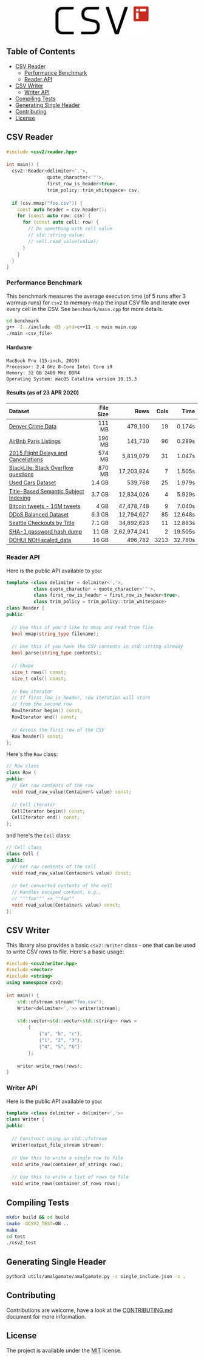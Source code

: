 <p align="center">
  <img height="75" src="img/logo.png" alt="csv2"/>
</p>

## Table of Contents

*    [CSV Reader](#csv-reader)
     *    [Performance Benchmark](#performance-benchmark)
     *    [Reader API](#reader-api)
*    [CSV Writer](#csv-writer)
     *    [Writer API](#writer-api)
*    [Compiling Tests](#compiling-tests)
*    [Generating Single Header](#generating-single-header)
*    [Contributing](#contributing)
*    [License](#license)

## CSV Reader

```cpp
#include <csv2/reader.hpp>

int main() {
  csv2::Reader<delimiter<','>, 
               quote_character<'"'>, 
               first_row_is_header<true>,
               trim_policy::trim_whitespace> csv;
               
  if (csv.mmap("foo.csv")) {
    const auto header = csv.header();
    for (const auto row: csv) {
      for (const auto cell: row) {
        // Do something with cell value
        // std::string value;
        // cell.read_value(value);
      }
    }
  }
}
```

### Performance Benchmark

This benchmark measures the average execution time (of 5 runs after 3 warmup runs) for `csv2` to memory-map the input CSV file and iterate over every cell in the CSV. See `benchmark/main.cpp` for more details.

```bash
cd benchmark
g++ -I../include -O3 -std=c++11 -o main main.cpp
./main <csv_file>
```

#### Hardware 

```
MacBook Pro (15-inch, 2019)
Processor: 2.4 GHz 8-Core Intel Core i9
Memory: 32 GB 2400 MHz DDR4
Operating System: macOS Catalina version 10.15.3
```

#### Results (as of 23 APR 2020)

| Dataset | File Size | Rows | Cols | Time |
|:---     |       ---:|  ---:|  ---:|  ---:|
| [Denver Crime Data](https://www.kaggle.com/paultimothymooney/denver-crime-data) | 111 MB | 479,100 | 19 | 0.174s |
| [AirBnb Paris Listings](https://www.kaggle.com/juliatb/airbnb-paris) | 196 MB | 141,730 | 96 | 0.289s |
| [2015 Flight Delays and Cancellations](https://www.kaggle.com/usdot/flight-delays) | 574 MB | 5,819,079 | 31 | 1.047s |
| [StackLite: Stack Overflow questions](https://www.kaggle.com/stackoverflow/stacklite) | 870 MB | 17,203,824 | 7 | 1.505s |
| [Used Cars Dataset](https://www.kaggle.com/austinreese/craigslist-carstrucks-data) | 1.4 GB | 539,768 | 25 | 1.979s |
| [Title-Based Semantic Subject Indexing](https://www.kaggle.com/hsrobo/titlebased-semantic-subject-indexing) | 3.7 GB | 12,834,026 | 4 | 5.929s|
| [Bitcoin tweets - 16M tweets](https://www.kaggle.com/alaix14/bitcoin-tweets-20160101-to-20190329) | 4 GB | 47,478,748 | 9 | 7.040s |
| [DDoS Balanced Dataset](https://www.kaggle.com/devendra416/ddos-datasets) | 6.3 GB | 12,794,627 | 85 | 12.648s |
| [Seattle Checkouts by Title](https://www.kaggle.com/city-of-seattle/seattle-checkouts-by-title) | 7.1 GB | 34,892,623 | 11 | 12.883s |
| [SHA-1 password hash dump](https://www.kaggle.com/urvishramaiya/have-i-been-pwnd) | 11 GB | 2,62,974,241 | 2 | 19.505s |
| [DOHUI NOH scaled_data](https://www.kaggle.com/seaa0612/scaled-data) | 16 GB | 496,782 | 3213 | 32.780s |

### Reader API

Here is the public API available to you:

```cpp
template <class delimiter = delimiter<','>, 
          class quote_character = quote_character<'"'>,
          class first_row_is_header = first_row_is_header<true>,
          class trim_policy = trim_policy::trim_whitespace>
class Reader {
public:
  
  // Use this if you'd like to mmap and read from file
  bool mmap(string_type filename);

  // Use this if you have the CSV contents in std::string already
  bool parse(string_type contents);

  // Shape
  size_t rows() const;
  size_t cols() const;
  
  // Row iterator
  // If first_row_is_header, row iteration will start
  // from the second row
  RowIterator begin() const;
  RowIterator end() const;

  // Access the first row of the CSV
  Row header() const;
};
```

Here's the `Row` class:

```cpp
// Row class
class Row {
public:
  // Get raw contents of the row
  void read_raw_value(Container& value) const;
  
  // Cell iterator
  CellIterator begin() const;
  CellIterator end() const;
};
```

and here's the `Cell` class:

```cpp
// Cell class
class Cell {
public:
  // Get raw contents of the cell
  void read_raw_value(Container& value) const;
  
  // Get converted contents of the cell
  // Handles escaped content, e.g., 
  // """foo""" => ""foo""
  void read_value(Container& value) const;
};
```

## CSV Writer

This library also provides a basic `csv2::Writer` class - one that can be used to write CSV rows to file. Here's a basic usage:

```cpp
#include <csv2/writer.hpp>
#include <vector>
#include <string>
using namespace csv2;

int main() {
    std::ofstream stream("foo.csv");
    Writer<delimiter<','>> writer(stream);

    std::vector<std::vector<std::string>> rows = 
        {
            {"a", "b", "c"},
            {"1", "2", "3"},
            {"4", "5", "6"}
        };

    writer.write_rows(rows);
}
```

### Writer API

Here is the public API available to you:

```cpp
template <class delimiter = delimiter<','>>
class Writer {
public:
  
  // Construct using an std::ofstream
  Writer(output_file_stream stream);

  // Use this to write a single row to file
  void write_row(container_of_strings row);

  // Use this to write a list of rows to file
  void write_rows(container_of_rows rows);
```

## Compiling Tests

```bash
mkdir build && cd build
cmake -DCSV2_TEST=ON ..
make
cd test
./csv2_test
```

## Generating Single Header

```bash
python3 utils/amalgamate/amalgamate.py -c single_include.json -s .
```

## Contributing
Contributions are welcome, have a look at the [CONTRIBUTING.md](CONTRIBUTING.md) document for more information.

## License
The project is available under the [MIT](https://opensource.org/licenses/MIT) license.